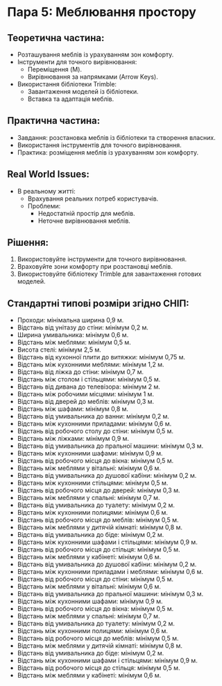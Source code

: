 # Пара 5: Меблювання простору

## Теоретична частина:
- Розташування меблів із урахуванням зон комфорту.
- Інструменти для точного вирівнювання:
  - Переміщення (M).
  - Вирівнювання за напрямками (Arrow Keys).
- Використання бібліотеки Trimble:
  - Завантаження моделей із бібліотеки.
  - Вставка та адаптація меблів.

## Практична частина:
- Завдання: розстановка меблів із бібліотеки та створення власних.
- Використання інструментів для точного вирівнювання.
- Практика: розміщення меблів із урахуванням зон комфорту.

## Real World Issues:
- В реальному житті:
  - Врахування реальних потреб користувачів.
  - Проблеми:
    - Недостатній простір для меблів.
    - Неточне вирівнювання меблів.

## Рішення:
1. Використовуйте інструменти для точного вирівнювання.
2. Враховуйте зони комфорту при розстановці меблів.
3. Використовуйте бібліотеку Trimble для завантаження готових моделей.

## Стандартні типові розміри згідно СНІП:
- Проходи: мінімальна ширина 0,9 м.
- Відстань від унітазу до стіни: мінімум 0,2 м.
- Ширина умивальника: мінімум 0,6 м.
- Відстань між меблями: мінімум 0,5 м.
- Висота стелі: мінімум 2,5 м.
- Відстань від кухонної плити до витяжки: мінімум 0,75 м.
- Відстань між кухонними меблями: мінімум 1,2 м.
- Відстань від ліжка до стіни: мінімум 0,7 м.
- Відстань між столом і стільцями: мінімум 0,5 м.
- Відстань від дивана до телевізора: мінімум 2 м.
- Відстань між робочими місцями: мінімум 1 м.
- Відстань від дверей до меблів: мінімум 0,3 м.
- Відстань між шафами: мінімум 0,8 м.
- Відстань від умивальника до ванни: мінімум 0,2 м.
- Відстань між кухонними приладами: мінімум 0,6 м.
- Відстань від робочого столу до стіни: мінімум 0,5 м.
- Відстань між ліжками: мінімум 0,9 м.
- Відстань від умивальника до пральної машини: мінімум 0,3 м.
- Відстань між кухонними шафами: мінімум 0,9 м.
- Відстань від робочого місця до вікна: мінімум 0,5 м.
- Відстань між меблями у вітальні: мінімум 0,6 м.
- Відстань від умивальника до душової кабіни: мінімум 0,2 м.
- Відстань між кухонними стільцями: мінімум 0,5 м.
- Відстань від робочого місця до дверей: мінімум 0,3 м.
- Відстань між меблями у спальні: мінімум 0,7 м.
- Відстань від умивальника до туалету: мінімум 0,2 м.
- Відстань між кухонними полицями: мінімум 0,6 м.
- Відстань від робочого місця до меблів: мінімум 0,5 м.
- Відстань між меблями у дитячій кімнаті: мінімум 0,8 м.
- Відстань від умивальника до біде: мінімум 0,2 м.
- Відстань між кухонними шафами і стільцями: мінімум 0,9 м.
- Відстань від робочого місця до стільця: мінімум 0,5 м.
- Відстань між меблями у кабінеті: мінімум 0,6 м.
- Відстань від умивальника до душової кабіни: мінімум 0,2 м.
- Відстань між кухонними приладами і меблями: мінімум 0,6 м.
- Відстань від робочого місця до стіни: мінімум 0,5 м.
- Відстань між меблями у вітальні: мінімум 0,6 м.
- Відстань від умивальника до пральної машини: мінімум 0,3 м.
- Відстань між кухонними шафами: мінімум 0,9 м.
- Відстань від робочого місця до вікна: мінімум 0,5 м.
- Відстань між меблями у спальні: мінімум 0,7 м.
- Відстань від умивальника до туалету: мінімум 0,2 м.
- Відстань між кухонними полицями: мінімум 0,6 м.
- Відстань від робочого місця до меблів: мінімум 0,5 м.
- Відстань між меблями у дитячій кімнаті: мінімум 0,8 м.
- Відстань від умивальника до біде: мінімум 0,2 м.
- Відстань між кухонними шафами і стільцями: мінімум 0,9 м.
- Відстань від робочого місця до стільця: мінімум 0,5 м.
- Відстань між меблями у кабінеті: мінімум 0,6 м.
